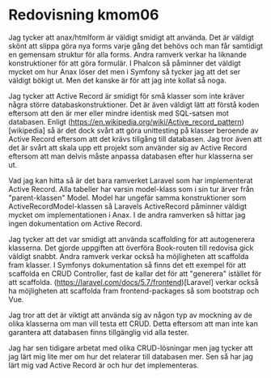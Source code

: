 ---
---
Redovisning kmom06
=========================
Jag tycker att anax/htmlform är väldigt smidigt att använda. Det är väldigt skönt att slippa göra nya forms varje gång det behövs och man får samtidigt en gemensam struktur för alla forms. Andra ramverk verkar ha liknande konstruktioner för att göra formulär. I Phalcon så påminner det väldigt mycket om hur Anax löser det men i Symfony så tycker jag att det ser väldigt bökigt ut. Men det kanske är för att jag inte kollat så noga.

Jag tycker att Active Record är smidigt för små klasser som inte kräver några större databaskonstruktioner. Det är även väldigt lätt att förstå koden eftersom att den är mer eller mindre identisk med SQL-satsen mot databasen. Enligt (https://en.wikipedia.org/wiki/Active_record_pattern)[wikipedia] så är det dock svårt att göra unittesting på klasser beroende av Active Record eftersom att det krävs tillgång till databasen. Jag tror även att det är svårt att skala upp ett projekt som använder sig av Active Record eftersom att man delvis måste anpassa databasen efter hur klasserna ser ut.

Vad jag kan hitta så är det bara ramverket Laravel som har implementerat Active Record. Alla tabeller har varsin model-klass som i sin tur ärver från "parent-klassen" Model. Model har ungefär samma konstruktioner som ActiveRecordModel-klassen så Laravels ActiveRecord påminner väldigt mycket om implementationen i Anax. I de andra ramverken så hittar jag ingen dokumentation om Active Record.

Jag tycker att det var smidigt att använda scaffolding för att autogenerera klasserna. Det gjorde uppgiften att överföra Book-routen till redovisa gick väldigt snabbt. Andra ramverk verkar också ha möjligheten att scaffolda fram klasser. I Symfonys dokumentation så finns det ett exempel för att scaffolda en CRUD Controller, fast de kallar det för att "generera" istället för att scaffolda. (https://laravel.com/docs/5.7/frontend)[Laravel] verkar också ha möjligheten att scaffolda fram frontend-packages så som bootstrap och Vue.

Jag tror att det är viktigt att använda sig av någon typ av mockning av de olika klasserna om man vill testa ett CRUD. Detta eftersom att man inte kan garantera att databasen finns tillgänglig vid alla tester.

Jag har sen tidigare arbetat med olika CRUD-lösningar men jag tycker att jag lärt mig lite mer om hur det relaterar till databasen mer. Sen så har jag lärt mig vad Active Record är och hur det implementeras.
